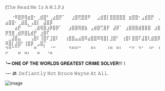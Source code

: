 (𝚃𝚑𝚎 𝚁𝚎𝚊𝚍 𝙼𝚎 𝙸𝚜 𝙰 𝚆.𝙸.𝙿.)


⠀⠀⠐⠿⣿⡿⢿⣶⣿⠂⢀⣾⣿⠃⢀⣴⣿⡟⠁⠀⠀⣰⣿⢟⣿⣿⠟⠀⠀⣠⣾⣿⡇⣿⣿⣿⣿⣿⠀⣶⣿⣿⠂⣠⣾⣿⡟⠀⢀⣴⣿⣿⠂⢀⣾⣿⡀⢠⣿⡇⠀⣼⣿⡿
⠀⠀⠀⣴⡟⠀⠀⠉⠁⢀⣾⢿⣿⣰⡿⣿⡿⠁⠀⠀⣰⣿⣿⢿⣿⣷⠀⣠⣾⣿⢋⣿⡟⠀⣼⡿⠁⠀⣰⣿⣿⣿⣾⣿⣿⣿⠀⣰⣿⡿⣻⣿⢀⣾⡿⣿⣧⣾⡟⠀⣰⣿⠏⠀
⠀⣀⣼⣿⣤⠀⠀⠀⢠⣿⠇⢸⣿⠏⣸⣿⠇⠀⠀⢰⣿⣿⣤⣴⣿⠿⣴⣿⣿⠿⢿⣿⡇⣸⣿⠃⠀⢰⣿⠇⣿⣿⠏⣼⣿⢇⣾⣿⡿⠿⣿⡇⣼⣿⠃⢸⣿⡿⠀⣠⣿⡍⠀⠀
⠙⠛⠉⠉⠁⠀⠀⠀⠀⠛⠀⠀⠁⠀⠈⠉⠀⠀⠀⠀⠙⠛⠛⠉⠀⠀⠀⠛⠃⠀⠀⠀⠘⠛⠀⠛⠃⠀⠀⠉⠋⠀⠙⠁⠀⠘⠋⠀⠘⠋⠀⠀⠀⠛⠀⠛⠃⠀⠀⠛⠀⠀⠈⠛



╰━ 𝐎𝐍𝐄 𝐎𝐅 𝐓𝐇𝐄 𝐖𝐎𝐑𝐋𝐃𝐒 𝐆𝐑𝐄𝐀𝐓𝐄𝐒𝐓 𝐂𝐑𝐈𝐌𝐄 𝐒𝐎𝐋𝐕𝐄𝐑!!! ⌇

 _-__-__-_
Ꮺ. 𝙳𝚎𝚏𝚒𝚊𝚗𝚝𝚕𝚢 𝙽𝚘𝚝 𝙱𝚛𝚞𝚌𝚎 𝚆𝚊𝚢𝚗𝚎 𝙰𝚝 𝙰𝚕𝚕. 


![image](https://github.com/user-attachments/assets/f5b9549e-61ba-4d10-b822-f129b54af3e4)

